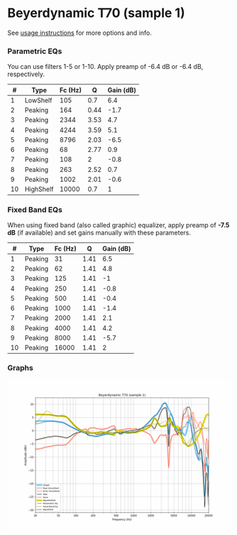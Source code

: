 # Beyerdynamic T70 (sample 1)
See [usage instructions](https://github.com/jaakkopasanen/AutoEq#usage) for more options and info.

### Parametric EQs
You can use filters 1-5 or 1-10. Apply preamp of -6.4 dB or -6.4 dB, respectively.

|   # | Type      |   Fc (Hz) |    Q |   Gain (dB) |
|-----|-----------|-----------|------|-------------|
|   1 | LowShelf  |       105 | 0.7  |         6.4 |
|   2 | Peaking   |       164 | 0.44 |        -1.7 |
|   3 | Peaking   |      2344 | 3.53 |         4.7 |
|   4 | Peaking   |      4244 | 3.59 |         5.1 |
|   5 | Peaking   |      8796 | 2.03 |        -6.5 |
|   6 | Peaking   |        68 | 2.77 |         0.9 |
|   7 | Peaking   |       108 | 2    |        -0.8 |
|   8 | Peaking   |       263 | 2.52 |         0.7 |
|   9 | Peaking   |      1002 | 2.01 |        -0.6 |
|  10 | HighShelf |     10000 | 0.7  |         1   |

### Fixed Band EQs
When using fixed band (also called graphic) equalizer, apply preamp of **-7.5 dB** (if available) and set gains manually with these parameters.

|   # | Type    |   Fc (Hz) |    Q |   Gain (dB) |
|-----|---------|-----------|------|-------------|
|   1 | Peaking |        31 | 1.41 |         6.5 |
|   2 | Peaking |        62 | 1.41 |         4.8 |
|   3 | Peaking |       125 | 1.41 |        -1   |
|   4 | Peaking |       250 | 1.41 |        -0.8 |
|   5 | Peaking |       500 | 1.41 |        -0.4 |
|   6 | Peaking |      1000 | 1.41 |        -1.4 |
|   7 | Peaking |      2000 | 1.41 |         2.1 |
|   8 | Peaking |      4000 | 1.41 |         4.2 |
|   9 | Peaking |      8000 | 1.41 |        -5.7 |
|  10 | Peaking |     16000 | 1.41 |         2   |

### Graphs
![](./Beyerdynamic%20T70%20(sample%201).png)
